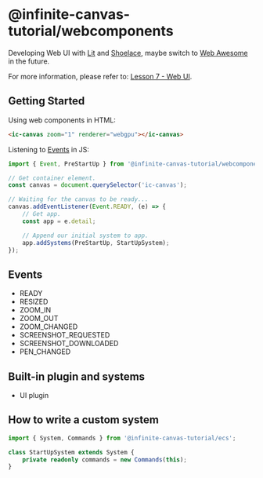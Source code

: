 # @infinite-canvas-tutorial/webcomponents

Developing Web UI with [Lit] and [Shoelace], maybe switch to [Web Awesome] in the future.

For more information, please refer to: [Lesson 7 - Web UI].

## Getting Started

Using web components in HTML:

```html
<ic-canvas zoom="1" renderer="webgpu"></ic-canvas>
```

Listening to [Events](#events) in JS:

```ts
import { Event, PreStartUp } from '@infinite-canvas-tutorial/webcomponents';

// Get container element.
const canvas = document.querySelector('ic-canvas');

// Waiting for the canvas to be ready...
canvas.addEventListener(Event.READY, (e) => {
    // Get app.
    const app = e.detail;

    // Append our initial system to app.
    app.addSystems(PreStartUp, StartUpSystem);
});
```

## Events

-   READY
-   RESIZED
-   ZOOM_IN
-   ZOOM_OUT
-   ZOOM_CHANGED
-   SCREENSHOT_REQUESTED
-   SCREENSHOT_DOWNLOADED
-   PEN_CHANGED

## Built-in plugin and systems

-   UI plugin

## How to write a custom system

```ts
import { System, Commands } from '@infinite-canvas-tutorial/ecs';

class StartUpSystem extends System {
    private readonly commands = new Commands(this);
}
```

[Lit]: https://lit.dev/
[Shoelace]: https://shoelace.style/
[Web Awesome]: https://www.kickstarter.com/projects/fontawesome/web-awesome
[Lesson 7 - Web UI]: https://infinitecanvas.cc/guide/lesson-007
